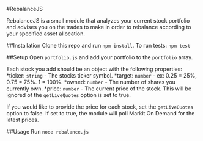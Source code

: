 #RebalanceJS

RebalanceJS is a small module that analyzes your current stock portfolio and advises you on the trades to make in order to rebalance according to your specified asset allocation.

##Installation
Clone this repo and run `npm install`.
To run tests: `npm test`

##Setup
Open `portfolio.js` and add your portfolio to the `portfolio` array.

Each stock you add should be an object with the following properties:
*ticker: `string` - The stocks ticker symbol.
*target: `number` - ex: 0.25 = 25%, 0.75 = 75%. 1 = 100%.
*owned: `number` - The number of shares you currently own.
*price: `number` - The current price of the stock. This will be ignored of the `getLiveQuotes` option is set to true.

If you would like to provide the price for each stock, set the `getLiveQuotes` option to false. If set to true, the module will poll Markit On Demand for the latest prices.

##Usage
Run `node rebalance.js`